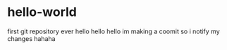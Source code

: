 # hello-world
first git repository ever
 hello hello hello im making a coomit so i notify my changes hahaha
